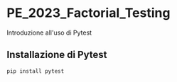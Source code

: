 # PE_2023_Factorial_Testing
Introduzione all'uso di Pytest

## Installazione di Pytest
`pip install pytest`
